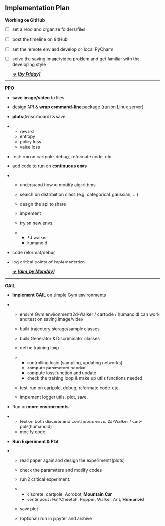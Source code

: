 ## Implementation Plan

**Working on GitHub**

- [ ] set a repo and organize folders/files

- [ ] post the timeline on GitHub

- [ ] set the remote env and develop on local PyCharm

- [ ] solve the saving image/video problem and get familiar with the developing style 

  <u>***&rArr; [by Friday]***</u>

-------

**PPO**

- **save image/video** to files

- design API & **wrap command-line** package (run on Linux server)

- **plots**(tensorboard) & save: 

- - reward 
  - entropy 
  - policy loss
  - value loss

- test: run on cartpole, debug, reformate code, etc.

- add code to run on **continuous envs**

- - understand how to modify algorithms

  - search on distribution class (e.g. categorical, gaussian, …)

  - design the api to share

  - implement

  - try on new envs:

  - - 2d walker
    - humanoid

- code reformat/debug

- log critical points of implementation

  <u>***&rArr; [aim, by Monday]***</u>

----

**GAIL**

- **Implement GAIL** on simple Gym environments

- - ensure Gym environment(2d-Walker / cartpole / humanoid) can work and test on saving image/video

  - build trajectory storage/sample classes

  - build Generator & Discriminator classes

  - define training loop

  - - controlling logic (sampling, updating networks)
    - compute parameters needed
    - compute loss function and update
    - check the training loop & make up utils functions needed

  - test: run on cartpole, debug, reformate code, etc.

  - implement logger utils, plot, save.

- Run on **more environments**

- - test on both discrete and continuous envs: 2d-Walker / cart-pole(humanoid)
  - modify code

- **Run Experiment & Plot**

- - read paper again and design the experiments(plots)

  - check the parameters and modify codes

  - run 2 critical experiment:

  - - discrete: cartpole, Acrobot, **Mountain Car**
    - continuous: HalfCheetah, Hopper, Walker, Ant, **Humanoid**

  - save plot

  - (optional) run in jupyter and archive